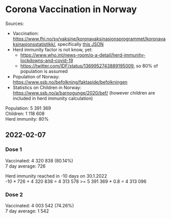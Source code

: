 # Corona Vaccination in Norway

Sources:

- Vaccination: <https://www.fhi.no/sv/vaksine/koronavaksinasjonsprogrammet/koronavaksinasjonsstatistikk/>, specifically [this JSON](https://www.fhi.no/api/chartdata/api/99119)
- Herd immunity factor is not know, yet:
  - <https://www.who.int/news-room/q-a-detail/herd-immunity-lockdowns-and-covid-19>
  - <https://twitter.com/IDF/status/1369952743889195009>, so 80% of population is assumed
- Population of Norway: <https://www.ssb.no/befolkning/faktaside/befolkningen>
- Statistics on Children in Norway: https://www.ssb.no/a/barnogunge/2020/bef/ (however children are included in herd immunity calculation)

Population: 5 391 369  
Children: 1 118 608  
Herd immunity: 80%  

## 2022-02-07

### Dose 1

Vaccinated: 4 320 838 (80.14%)  
7 day average: 726

Herd immunity reached in -10 days on 30.1.2022  
-10 * 726 + 4 320 838 = 4 313 578 >= 5 391 369 * 0.8 = 4 313 096

### Dose 2

Vaccinated: 4 003 542 (74.26%)  
7 day average: 1 542

